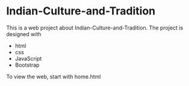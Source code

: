 # Indian-Culture-and-Tradition

This is a web project about Indian-Culture-and-Tradition. The project is designed with 
* html
* css
* JavaScript 
* Bootstrap

To view the web, start with home.html
